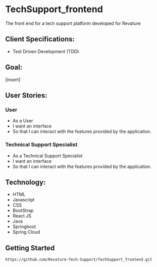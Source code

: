 # TechSupport_frontend
The front end for a tech support platform developed for Revature


## Client Specifications:
- Test Driven Development (TDD)


## Goal:
[insert]


## User Stories:
### User
- As a User
- I want an interface
- So that I can interact with the features provided by the application.

### Technical Support Specialist
- As a Technical Support Specialist
- I want an interface
- So that I can interact with the features provided by the application.


## Technology:
- HTML
- Javascript
- CSS
- BootStrap
- React JS
- Java
- Springboot
- Spring Cloud


## Getting Started
```https://github.com/Revature-Tech-Support/TechSupport_frontend.git```
